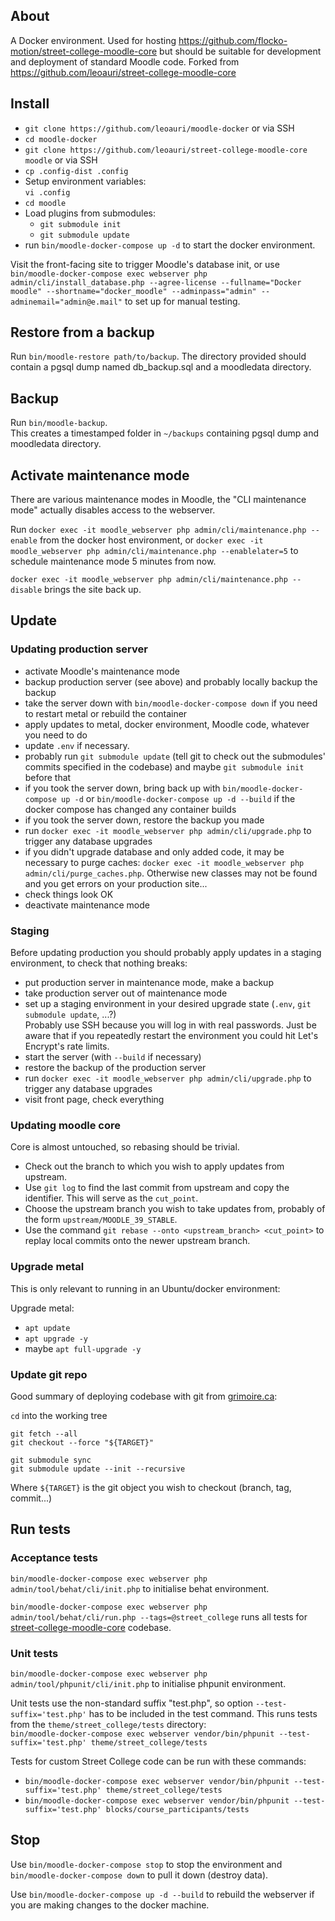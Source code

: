 ## About

A Docker environment. Used for hosting https://github.com/flocko-motion/street-college-moodle-core but should be suitable for development and deployment of standard Moodle code. Forked from https://github.com/leoauri/street-college-moodle-core

## Install

- `git clone https://github.com/leoauri/moodle-docker` or via SSH
- `cd moodle-docker`
- `git clone https://github.com/leoauri/street-college-moodle-core moodle` or via SSH
- `cp .config-dist .config`
- Setup environment variables:  
`vi .config`
- `cd moodle`
- Load plugins from submodules:  
  - `git submodule init`
  - `git submodule update`
- run `bin/moodle-docker-compose up -d` to start the docker environment.

Visit the front-facing site to trigger Moodle's database init, or use `bin/moodle-docker-compose exec webserver php admin/cli/install_database.php --agree-license --fullname="Docker moodle" --shortname="docker_moodle" --adminpass="admin" --adminemail="admin@e.mail"` to set up for manual testing.

## Restore from a backup

Run `bin/moodle-restore path/to/backup`.
The directory provided should contain a pgsql dump named db_backup.sql and a moodledata directory.  

## Backup

Run `bin/moodle-backup`.  
This creates a timestamped folder in `~/backups` containing pgsql dump and moodledata directory.

## Activate maintenance mode

There are various maintenance modes in Moodle, the "CLI maintenance mode" actually disables access to the webserver. 

Run `docker exec -it moodle_webserver php admin/cli/maintenance.php --enable` from the docker host environment, or `docker exec -it moodle_webserver php admin/cli/maintenance.php --enablelater=5` to schedule maintenance mode 5 minutes from now.

`docker exec -it moodle_webserver php admin/cli/maintenance.php --disable` brings the site back up.

## Update

### Updating production server

- activate Moodle's maintenance mode
- backup production server (see above) and probably locally backup the backup
- take the server down with `bin/moodle-docker-compose down` if you need to restart metal or rebuild the container
- apply updates to metal, docker environment, Moodle code, whatever you need to do
- update `.env` if necessary.
- probably run `git submodule update` (tell git to check out the submodules' commits specified in the codebase) and maybe `git submodule init` before that
- if you took the server down, bring back up with `bin/moodle-docker-compose up -d` or `bin/moodle-docker-compose up -d --build` if the docker compose has changed any container builds
- if you took the server down, restore the backup you made
- run `docker exec -it moodle_webserver php admin/cli/upgrade.php` to trigger any database upgrades 
- if you didn't upgrade database and only added code, it may be necessary to purge caches: `docker exec -it moodle_webserver php admin/cli/purge_caches.php`.  Otherwise new classes may not be found and you get errors on your production site...
- check things look OK
- deactivate maintenance mode

### Staging

Before updating production you should probably apply updates in a staging environment, to check that nothing breaks:

- put production server in maintenance mode, make a backup
- take production server out of maintenance mode
- set up a staging environment in your desired upgrade state (`.env`, `git submodule update`, ...?)  
  Probably use SSH because you will log in with real passwords.  Just be aware that if you repeatedly restart the environment you could hit Let's Encrypt's rate limits.
- start the server (with `--build` if necessary)
- restore the backup of the production server
- run `docker exec -it moodle_webserver php admin/cli/upgrade.php` to trigger any database upgrades
- visit front page, check everything

### Updating moodle core

Core is almost untouched, so rebasing should be trivial.
* Check out the branch to which you wish to apply updates from upstream.
* Use `git log` to find the last commit from upstream and copy the identifier.  This will serve as the `cut_point`.
* Choose the upstream branch you wish to take updates from, probably of the form `upstream/MOODLE_39_STABLE`.
* Use the command `git rebase --onto <upstream_branch> <cut_point>` to replay local commits onto the newer upstream branch.

### Upgrade metal

This is only relevant to running in an Ubuntu/docker environment:

Upgrade metal:
  - `apt update`
  - `apt upgrade -y`
  - maybe `apt full-upgrade -y`

### Update git repo

Good summary of deploying codebase with git from [grimoire.ca](https://grimoire.ca/git/stop-using-git-pull-to-deploy):

`cd` into the working tree
```
git fetch --all
git checkout --force "${TARGET}"

git submodule sync
git submodule update --init --recursive
```
Where `${TARGET}` is the git object you wish to checkout (branch, tag, commit...)

## Run tests

### Acceptance tests

`bin/moodle-docker-compose exec webserver php admin/tool/behat/cli/init.php` to initialise behat environment.

`bin/moodle-docker-compose exec webserver php admin/tool/behat/cli/run.php --tags=@street_college` runs all tests for [street-college-moodle-core](https://github.com/leoauri/street-college-moodle-core) codebase.  

### Unit tests

`bin/moodle-docker-compose exec webserver php admin/tool/phpunit/cli/init.php` to initialise phpunit environment.

Unit tests use the non-standard suffix "test.php", so option `--test-suffix='test.php'` has to be included in the test command.  This runs tests from the `theme/street_college/tests` directory:  
`bin/moodle-docker-compose exec webserver vendor/bin/phpunit --test-suffix='test.php' theme/street_college/tests`

Tests for custom Street College code can be run with these commands:  
- `bin/moodle-docker-compose exec webserver vendor/bin/phpunit --test-suffix='test.php' theme/street_college/tests`
- `bin/moodle-docker-compose exec webserver vendor/bin/phpunit --test-suffix='test.php' blocks/course_participants/tests`

## Stop

Use `bin/moodle-docker-compose stop` to stop the environment and `bin/moodle-docker-compose down` to pull it down (destroy data).

Use `bin/moodle-docker-compose up -d --build` to rebuild the webserver if you are making changes to the docker machine.  
